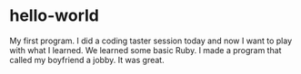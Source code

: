 # hello-world
My first program.
I did a coding taster session today and now I want to play with what I learned.
We learned some basic Ruby.
I made a program that called my boyfriend a jobby. It was great.
